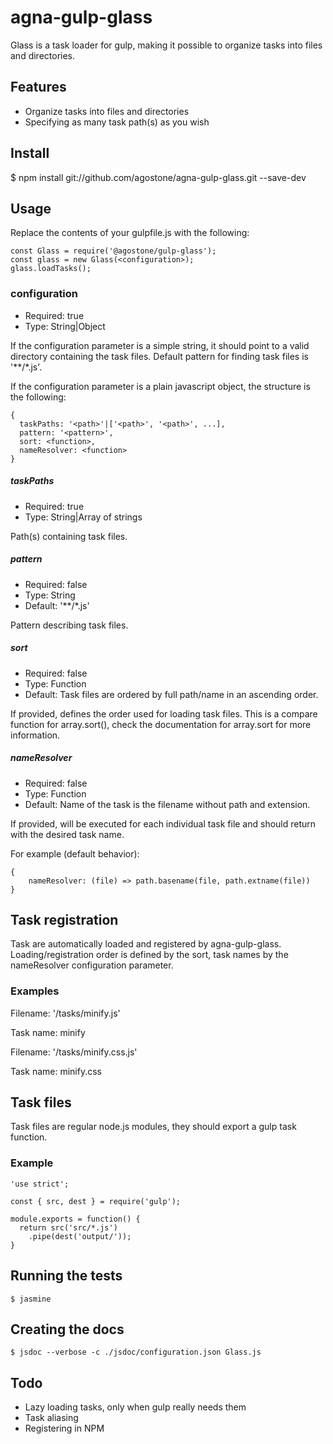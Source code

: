 # agna-gulp-glass
Glass is a task loader for gulp, making it possible to organize tasks into files and directories.

## Features
- Organize tasks into files and directories
- Specifying as many task path(s) as you wish

## Install
$ npm install git://github.com/agostone/agna-gulp-glass.git --save-dev

## Usage
Replace the contents of your gulpfile.js with the following:
```
const Glass = require('@agostone/gulp-glass');
const glass = new Glass(<configuration>);
glass.loadTasks();
```

### configuration
- Required: true
- Type: String|Object

If the configuration parameter is a simple string, it should point to a valid directory containing the task files.
Default pattern for finding task files is '\**/\*.js'.

If the configuration parameter is a plain javascript object, the structure is the following:
```
{
  taskPaths: '<path>'|['<path>', '<path>', ...],
  pattern: '<pattern>',
  sort: <function>,
  nameResolver: <function>
}
``` 
##### taskPaths
- Required: true
- Type: String|Array of strings

Path(s) containing task files.

##### pattern
- Required: false
- Type: String
- Default: '\**/\*.js'

Pattern describing task files.

##### sort
- Required: false
- Type: Function
- Default: Task files are ordered by full path/name in an ascending order.

If provided, defines the order used for loading task files.
This is a compare function for array.sort(), check the documentation for array.sort for more information.

##### nameResolver
- Required: false
- Type: Function
- Default: Name of the task is the filename without path and extension.

If provided, will be executed for each individual task file and should return with the desired task name.

For example (default behavior):
```
{
    nameResolver: (file) => path.basename(file, path.extname(file))
}
```

## Task registration
Task are automatically loaded and registered by agna-gulp-glass. 
Loading/registration order is defined by the sort, task names by the nameResolver configuration parameter.

### Examples
Filename: '/tasks/minify.js'

Task name: minify

Filename: '/tasks/minify.css.js'

Task name: minify.css

## Task files
Task files are regular node.js modules, they should export a gulp task function.

### Example
```
'use strict';

const { src, dest } = require('gulp');

module.exports = function() {
  return src('src/*.js')
    .pipe(dest('output/'));
}
```

## Running the tests
```
$ jasmine
```

## Creating the docs
```
$ jsdoc --verbose -c ./jsdoc/configuration.json Glass.js
```

## Todo
- Lazy loading tasks, only when gulp really needs them
- Task aliasing
- Registering in NPM

